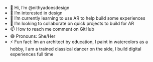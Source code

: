 - 👋 Hi, I’m @nithyadoesdesign
- 👀 I’m interested in design
- 🌱 I’m currently learning to use AR to help build some experiences
- 💞️ I’m looking to collaborate on quick projects to build for AR
- 📫 How to reach me comment on GitHub
- 😄 Pronouns: She/Her
- ⚡ Fun fact: Im an architect by education, I paint in watercolors as a hobby, I am a trained classical dancer on the side, I build digital experiences full time

<!---
nithyadoesdesign/nithyadoesdesign is a ✨ special ✨ repository because its `README.md` (this file) appears on your GitHub profile.
You can click the Preview link to take a look at your changes.
--->
